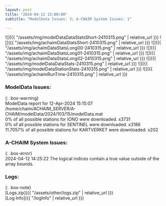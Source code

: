 ```yaml
---
layout: post
title: "2024-04-12 15:00:00"
subtitle: "ModelData Issues: 3; A-CHAIM System Issues: 1"

---
```


![]({{ "/assets/img/modelDataDataStatsShort-2410315.png" | relative_url }})
![]({{ "/assets/img/achaimDataStatsShort-2410315.png" | relative_url }})
![]({{ "/assets/img/achaimDataStatsLong00-2410315.png" | relative_url }})
![]({{ "/assets/img/achaimDataStatsLong01-2410315.png" | relative_url }})
![]({{ "/assets/img/achaimDataStatsLong02-2410315.png" | relative_url }})
![]({{ "/assets/img/modelDataDataStats-2410315.png" | relative_url }})
![]({{ "/assets/img/modelDataStationStats-2410315.png" | relative_url }})
![]({{ "/assets/img/achaimRunTime-2410315.png" | relative_url }})


### ModelData Issues:  
  
{: .box-warning}  
 ModelData report for 12-Apr-2024 15:15:07   
 /home/chaim/ACHAIM_SERVER/A-CHAIM/modelData/2024/103/15/modelData.mat   
 0% of all possible stations for IONO were downloaded. x3731   
 0% of all possible stations for SENTINEL were downloaded. x3186   
 11.7057% of all possible stations for KARTVERKET were downloaded. x202   
  
### A-CHAIM System Issues:  
  
{: .box-error}  
2024-04-12 14:25:22 The logical indices contain a true value outside of the array bounds.  

### Logs:  
  
{: .box-note}  
[Logs.zip]({{ "/assets/other/logs.zip" | relative_url }})  
[Log Info]({{ "/logInfo" | relative_url }})  
